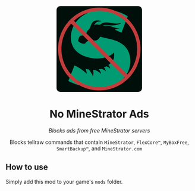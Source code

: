 <div align="center"><center>

<img src="https://raw.githubusercontent.com/lumilovesyou/No-MineStrator-Ads/refs/heads/main/src/main/resources/assets/no-minestrator-ads/icon.png" style="border-radius: 10px;">

# No MineStrator Ads

*Blocks ads from free MineStrator servers*

Blocks tellraw commands that contain `MineStrator`, `FlexCore™`, `MyBoxFree`, `SmartBackup™`, and `MineStrator.com`
</center></div>

## How to use

Simply add this mod to your game's `mods` folder.
